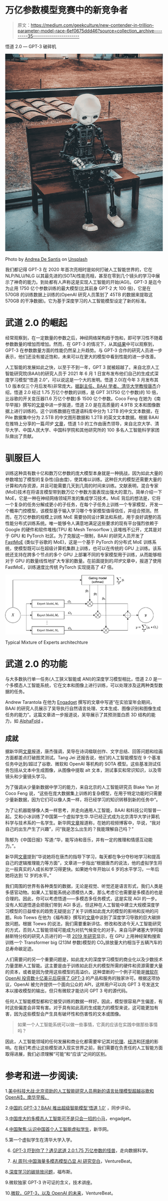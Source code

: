# 万亿参数模型竞赛中的新竞争者

> 原文：<https://medium.com/geekculture/new-contender-in-trillion-parameter-model-race-6ef0675ddd46?source=collection_archive---------35----------------------->

悟道 2.0 — GPT-3 破碎机

![](img/409623376097c6be50137aef5dee936c.png)

Photo by [Andrea De Santis](https://unsplash.com/@santesson89?utm_source=unsplash&utm_medium=referral&utm_content=creditCopyText) on [Unsplash](https://unsplash.com/s/photos/ai?utm_source=unsplash&utm_medium=referral&utm_content=creditCopyText)

我们都记得 GPT-3 在 2020 年首次亮相时是如何打破人工智能世界的，它在 NLP/NLU/NLG 以其最先进的(SOTA)性能亮相，甚至在零到几个镜头的学习中展示了神奇的能力。到处都有人声称这是实现人工智能的开始(AGI)。GPT-3 是迄今为止用 1750 亿个参数训练的最大模型(比其前身 GPT-2 大 100 倍)，它是在 570GB 的训练数据上训练的(OpenAI 研究人员策划了 45TB 的数据来提取这 570GB 的干净数据)。它为基于深度学习的人工智能模型设定了新的标准。

# 武道 2.0 的崛起

经常观察到，在一定数量的参数之后，神经网络架构趋于饱和，即可学习性不随着参数数量的增加而增加。然而，在 GPT-3 的情况下，从其[结果](https://arxiv.org/pdf/2005.14165.pdf)中可以观察到，GPT-3 在参数数量方面的性能仍然呈上升趋势。与 GPT-3 合作的研究人员进一步表示，他们还没有接近饱和，未来可以在更大的模型中看到性能的进一步改善。

人工智能的发展如此之快，以至于不到一年，GPT 3 就被超越了。来自北京人工智能研究院(BAAI)的研究人员于 2021 年 6 月 1 日宣布发布他们自己的生成式深度学习模型“悟道 2.0”，可以说这是一个大的发明。悟道 2.0(在今年 3 月发布其 1.0 版本仅三个月后发布)非常庞大。[据副主任、BAAI 学者、清华大学教授唐杰](http://www.xinhuanet.com/english/2021-06/06/c_139992397.htm)介绍，悟道 2.0 经过 1.75 万亿个参数的训练，是 GPT 3(1750 亿个参数)的 10 倍，比谷歌的开关变压器(1.6 万亿个参数)多 1500 亿个参数。Coco Feng 在她为《南华早报》撰写的[文章](https://www.scmp.com/tech/tech-war/article/3135764/us-china-tech-war-beijing-funded-ai-researchers-surpass-google-and)中进一步报道，悟道 2.0 是在高质量的 4.9TB 文本和图像数据上进行训练的。这个训练数据在悟道语料库中分为 1.2TB 的中文文本数据，在 Pile 数据集中分为 2.5TB 的中文图形数据和 1.2TB 的英文文本数据。根据 BAAI 在推特上分享的一篇*同步* [文章](https://syncedreview.com/2021/03/23/chinas-gpt-3-baai-introduces-superscale-intelligence-model-wu-dao-1-0/)，悟道 1.0 的工作由唐杰领导，来自北京大学、清华大学、中国人民大学、中国科学院和其他研究所的 100 多名人工智能科学家团队做出了贡献。

# 驯服巨人

训练这种具有数十亿和数万亿参数的庞大模型本身就是一种挑战，因为如此大量的参数增加了模型的复杂性(自由度)，使其难以训练。这种巨大的模型还需要大量的计算和内存资源，并且可能需要几天到几周的时间来训练。文献表明，混合专家(MoE)技术在将语言模型带到数万亿个参数方面表现出强大的潜力。简单介绍一下 MoE，它是一种在神经网络领域开发的集成学习技术。MoE 背后的想法是，它将一个复杂的任务分解成更小的子任务，在每个子任务上训练一个专家模型，开发一个概率门控模型，该模型基于输入学习哪个专家模型值得信任，并组合预测。然而，在万亿参数的规模上训练 MoE 需要协同设计算法和系统，用于良好调整的高性能分布式训练系统。唯一能够令人满意地满足这些要求的现有平台强烈依赖于 Google 的硬件和软件堆栈(TPU 和 Mesh Tensorflow ),该堆栈不公开，尤其是对于 GPU 和 PyTorch 社区。为了克服这一限制，BAAI 的研究人员开发了 [FastMoE](https://arxiv.org/pdf/2103.13262.pdf) (类似于谷歌的 MoE)，这是一个基于 PyTorch 的分布式 MoE 训练系统，使模型既可以在超级计算机集群上训练，也可以在传统的 GPU 上训练。该系统还支持在跨多个节点的多个 GPU 上部署不同的专家模型用于训练，从而能够相对于 GPU 的数量线性地扩大专家的数量。在前面提到的*同步*文章中，报道了使用 FastMoE，训练速度比传统 PyTorch 实现提高了 47 倍。

![](img/1ab2444d3d6c953d2b91fbe3035cb932.png)

Typical Mixture of Experts architechture

# 武道 2.0 的功能

与大多数执行单一任务(人工狭义智能或 ANI)的深度学习模型相比，悟道 2.0 是一个多模态人工智能系统，它在文本和图像上进行训练，可以处理涉及这两种类型数据的任务。

Andrew Tarantola 在他为 [Engadget](https://www.engadget.com/chinas-gigantic-multi-modal-ai-is-no-one-trick-pony-211414388.html) 撰写的文章中写道“在实验室年会期间，BAAI 的研究人员展示了吴导执行自然语言处理、文本生成、图像识别和图像生成任务的能力”。这篇文章进一步报道说，吴导展示了其预测蛋白质 3D 结构的能力，如 [AlphaFold](https://deepmind.com/blog/article/AlphaFold-Using-AI-for-scientific-discovery) 。

## 成就

据新华网[文章](http://www.xinhuanet.com/english/2021-06/06/c_139992397.htm)报道，唐杰强调，吴导在诗词楹联创作、文字总结、回答问题和绘画方面都差点打破图灵测试。Tang Jei 还报告说，他们的人工智能模型在 9 个基准任务中达到/超过了谷歌、微软和 OpenAI 等机构的 SOTA 模型。这些基准测试任务包括从文本中生成图像，从图像中提取 alt 文本，测试事实和常识知识，以及零镜头和少量镜头学习。

为了强调从少量新数据中学习的能力，来自北京的人工智能研究员 Blake Yan 对 Coco Feng 说，“这些在庞大数据集上训练的复杂模型，在用于特定功能时只需要少量新数据，因为它们可以像人类一样，将已经学习的知识转移到新的任务中”。

为了让机器能够像人类一样思考，并走向通用人工智能，BAAI 和科技公司智普一起。艾和小冰训练了中国第一个虚拟学生华.华已经正式成为北京清华大学计算机科学与技术系的一名学生。新华网[文章](http://www.xinhuanet.com/english/2021-06/06/c_139992397.htm)报道称，在她的视频博客中，华说，“我对自己的出生产生了兴趣”，问“我是怎么出生的？我能理解自己吗？”

陈郁为《中国日报》写道:“华，能写诗和音乐，并有一定的推理和情感互动能力。”。

新华网[文章](http://www.xinhuanet.com/english/2021-06/06/c_139992397.htm)提到“华说她将在唐杰的指导下学习，每天都在争分夺秒地学习和提高自己的逻辑推理能力等方面”，文章进一步指出“根据唐杰的说法，他的虚拟学生将比一般真实的人成长和学习得更快。如果她今年开始以 6 岁的水平学习，一年后她将达到 12 岁的水平。”

我们周围的世界有各种类型的数据，无论是视觉、听觉还是语言形式，我们人类是多感官动物。如果人工智能系统必须模仿人类，那么考虑它也需要是多模态的也是合理的。因此，你可以考虑悟道——多模态多任务模式，这是实现 AGI 的一步。没有人知道悟道会把我们带到 AGI 多远，但这种在人工智能中建立大规模深度学习模型的日益增长的趋势无疑提出了关于训练如此庞大的模型的影响和反响的问题。Rob Toews 在他为《福布斯》撰写的[文章](https://www.forbes.com/sites/robtoews/2020/06/17/deep-learnings-climate-change-problem/?sh=230948076b43)中谈到了深度学习导致的巨大碳排放问题。根据 Toews 的说法，我们需要重新评估、修改和改进今天人工智能研究的方式，否则人工智能领域可能成为对抗气候变化的对手。来自马萨诸塞大学阿姆赫斯特分校的研究人员进行的一项 [2019 年研究](https://arxiv.org/pdf/1906.02243.pdf)显示，在 GPU 上用神经架构搜索训练一个 Transformer big (213M 参数)模型的 CO₂排放量大约相当于五辆汽车的总寿命碳足迹。

人们需要问的另一个重要问题是，如此庞大的深度学习模型的商业化以及少数技术力量垄断人工智能。这主要是由于训练如此巨大的模型所需的硬件和资源需要大量的资本，或者是因为使用这些模型的高溢价。这种垄断的一个例子可能是[微软在 OpenAI 投资数十亿美元后获得了 GPT-3](https://blogs.microsoft.com/blog/2020/09/22/microsoft-teams-up-with-openai-to-exclusively-license-gpt-3-language-model/) 的产品和服务的独家许可。根据这项协议，OpenAI 被允许提供一个面向公众的 API，这样用户可以向 GPT 3 号发送文本以接收模型的输出，但只有微软才能访问 GPT 3 号的源代码。

任何人工智能模型都和它接受训练的数据一样好。因此，模型很容易产生偏差，有时这些偏差会非常有害。对于具有如此高的生成能力的模型来说，这可能更加有害，因为这些模型会产生具有破坏性和伤害性的文本或图像。

> 如果一个人工智能系统可以做一些事情，它真的应该在实践中做那些事情吗？

因此，人工智能领域的任何发展和商业化都需要牢记其对[伦理](/fair-bytes/how-biased-is-gpt-3-5b2b91f1177)、[经济](https://bdtechtalks.com/2020/09/21/gpt-3-economy-business-model/)和[环境](https://www.forbes.com/sites/robtoews/2020/06/17/deep-learnings-climate-change-problem/?sh=29e08c756b43)的影响。在我们考虑让这些模型进入现实世界之前，我们需要在负责任的人工智能方面取得进展，我们必须理解“可能”和“应该”之间的区别。

# 参考和进一步阅读:

1.[美中科技大战:北京资助的人工智能研究人员用新的语言处理模型超越谷歌和 OpenAI】，南华早报。](https://www.scmp.com/tech/tech-war/article/3135764/us-china-tech-war-beijing-funded-ai-researchers-surpass-google-and)

2.[中国的 GPT-3？BAAI 推出超级智能模型'悟道 1.0'](https://syncedreview.com/2021/03/23/chinas-gpt-3-baai-introduces-superscale-intelligence-model-wu-dao-1-0/) ，同步评论。

3.[中国庞大的多模态人工智能可不是只会一招的小马](https://www.engadget.com/chinas-gigantic-multi-modal-ai-is-no-one-trick-pony-211414388.html)，engadget。

4.[中国聚焦:认识中国首个人工智能虚拟学生](http://www.xinhuanet.com/english/2021-06/06/c_139992397.htm)，新华网。

5.第一个虚拟学生在清华大学入学。

6. [GPT-3 吓到你了？遇见武道 2.0:1.75 万亿参数的怪兽](https://towardsdatascience.com/gpt-3-scared-you-meet-wu-dao-2-0-a-monster-of-1-75-trillion-parameters-832cd83db484)，走向数据科学。

7. [AI 周刊:中国海量多模态模型凸显 AI 研究空白](https://venturebeat.com/2021/06/04/ai-weekly-chinas-massive-multimodal-model-highlights-ai-research-gap/)，VentureBeat。

8.[深度学习的碳排放问题](https://www.forbes.com/sites/robtoews/2020/06/17/deep-learnings-climate-change-problem/?sh=230948076b43)，福布斯。

9.微软独家 GPT-3 许可证的含义，技术讲座。

10.[微软，GPT-3，以及 OpenAI 的未来](https://venturebeat.com/2021/06/01/microsoft-gpt-3-and-the-future-of-openai/)，VentureBeat。